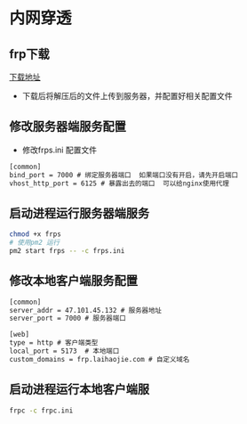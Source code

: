 # 内网穿透

## frp下载

[下载地址](https://github.com/fatedier/frp/releases)

- 下载后将解压后的文件上传到服务器，并配置好相关配置文件

## 修改服务器端服务配置

- 修改frps.ini 配置文件

```txt
[common]
bind_port = 7000 # 绑定服务器端口  如果端口没有开启，请先开启端口
vhost_http_port = 6125 # 暴露出去的端口  可以给nginx使用代理
```

## 启动进程运行服务器端服务
  
```sh
chmod +x frps
# 使用pm2 运行
pm2 start frps -- -c frps.ini
```

## 修改本地客户端服务配置

```txt
[common]
server_addr = 47.101.45.132 # 服务器地址
server_port = 7000 # 服务器端口

[web]
type = http # 客户端类型
local_port = 5173  # 本地端口
custom_domains = frp.laihaojie.com # 自定义域名
```

## 启动进程运行本地客户端服
  
```sh
frpc -c frpc.ini
```

